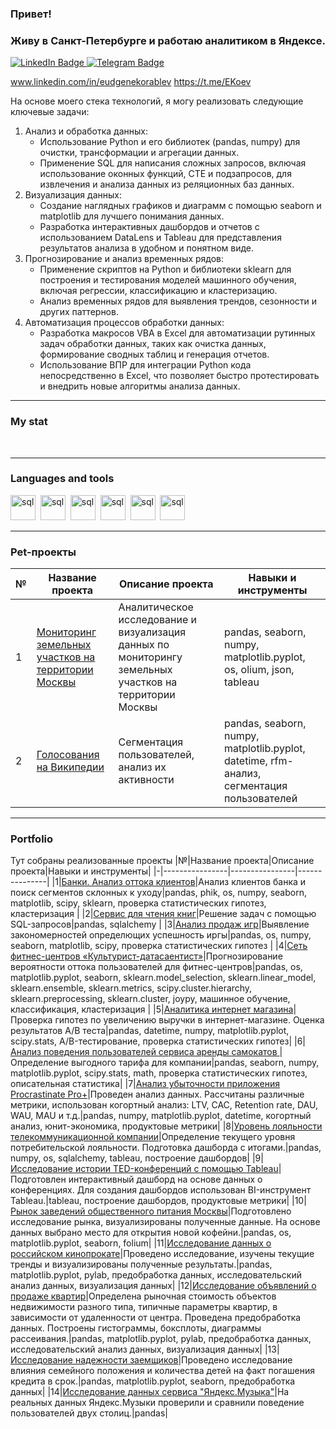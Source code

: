 ### Привет! 
### Живу в Санкт-Петербурге и работаю аналитиком в Яндексе.

<div id="badges">
  <a href="https://www.linkedin.com/in/eudgenekorablev">
    <img src="https://img.shields.io/badge/LinkedIn-blue?style=for-the-badge&logo=linkedin&logoColor=white" alt="LinkedIn Badge"/>
  </a>
  <a href="https://t.me/EKoev">
    <img src="https://img.shields.io/badge/Telegram-blue?style=for-the-badge&logo=telegram&logoColor=white" alt="Telegram Badge"/>
  </a>
</div>


www.linkedin.com/in/eudgenekorablev
https://t.me/EKoev


На основе моего стека технологий, я могу реализовать следующие ключевые задачи:

1) Анализ и обработка данных:
    - Использование Python и его библиотек (pandas, numpy) для очистки, трансформации и агрегации данных.
    - Применение SQL для написания сложных запросов, включая использование оконных функций, CTE и подзапросов, для извлечения и анализа данных из реляционных баз данных.
2) Визуализация данных:
    - Создание наглядных графиков и диаграмм с помощью seaborn и matplotlib для лучшего понимания данных.
    - Разработка интерактивных дашбордов и отчетов с использованием DataLens и Tableau для представления результатов анализа в удобном и понятном виде.
3) Прогнозирование и анализ временных рядов:
    - Применение скриптов на Python и библиотеки sklearn для построения и тестирования моделей машинного обучения, включая регрессии, классификацию и кластеризацию.
    - Анализ временных рядов для выявления трендов, сезонности и других паттернов.
4) Автоматизация процессов обработки данных:
    - Разработка макросов VBA в Excel для автоматизации рутинных задач обработки данных, таких как очистка данных, формирование сводных таблиц и генерация отчетов.
    - Использование ВПР для интеграции Python кода непосредственно в Excel, что позволяет быстро протестировать и внедрить новые алгоритмы анализа данных.


*****
### My stat

<div id="stat" align="center">
    <img src="https://github-profile-summary-cards.vercel.app/api/cards/profile-details?username=Eudgene8&theme=github_dark" alt=""/>
    <img src="https://github-profile-summary-cards.vercel.app/api/cards/most-commit-language?username=Eudgene8&theme=github_dark" alt=""/>
    <img src="https://github-profile-summary-cards.vercel.app/api/cards/stats?username=Eudgene8&theme=github_dark" alt=""/>
</div>

*****

### Languages and tools
          
<img src="https://cdn.jsdelivr.net/gh/devicons/devicon@latest/icons/python/python-plain-wordmark.svg" title="sql" width="40" height="40"/>&nbsp;
<img src="https://cdn.jsdelivr.net/gh/devicons/devicon@latest/icons/pandas/pandas-original-wordmark.svg" title="sql" width="40" height="40"/>&nbsp;
<img src="https://cdn.jsdelivr.net/gh/devicons/devicon/icons/postgresql/postgresql-original.svg" title="sql" width="40" height="40"/>&nbsp;
<img src="https://cdn.jsdelivr.net/gh/devicons/devicon@latest/icons/numpy/numpy-original.svg" title="sql" width="40" height="40"/>&nbsp;
<img src="https://cdn.jsdelivr.net/gh/devicons/devicon@latest/icons/matplotlib/matplotlib-original.svg" title="sql" width="40" height="40"/>&nbsp;
<img src="https://cdn.jsdelivr.net/gh/devicons/devicon@latest/icons/sqlalchemy/sqlalchemy-original.svg" title="sql" width="40" height="40"/>&nbsp; 
          
*****

### Pet-проекты

|№|Название проекта|Описание проекта|Навыки и инструменты|
|-|----------------|----------------|---------------|
|1|[Мониторинг земельных участков на территории Москвы](https://github.com/Eudgene8/monitoring_of_moscow_land_plots)|Аналитическое исследование и визуализация данных по мониторингу земельных участков на территории Москвы|pandas, seaborn, numpy, matplotlib.pyplot, os, olium, json, tableau|
|2|[Голосования на Википедии](https://github.com/Eudgene8/voting_on_wikipedia)|Сегментация пользователей, анализ их активности|pandas, seaborn, numpy, matplotlib.pyplot, datetime, rfm-анализ, сегментация пользователей|

*****

### Portfolio

Тут собраны реализованные проекты
|№|Название проекта|Описание проекта|Навыки и инструменты|
|-|----------------|----------------|---------------|
|1|[Банки. Анализ оттока клиентов](https://github.com/Eudgene8/banks_outflow_analysis)|Анализ клиентов банка и поиск сегментов склонных к уходу|pandas, phik, os, numpy, seaborn, matplotlib, scipy, sklearn, проверка статистических гипотез, кластеризация |
|2|[Сервис для чтения книг](https://github.com/Eudgene8/book_reading_service)|Решение задач с помощью SQL-запросов|pandas, sqlalchemy |
|3|[Анализ продаж игр](https://github.com/Eudgene8/game_sales_analysis)|Выявление закономерностей определющих успешность иргы|pandas, os, numpy, seaborn, matplotlib, scipy, проверка статистических гипотез |
|4|[Сеть фитнес-центров «Культурист-датасаентист»](https://github.com/Eudgene8/outflow_research)|Прогнозирование вероятности оттока пользователей для фитнес-центров|pandas, os, matplotlib.pyplot, seaborn, sklearn.model_selection, sklearn.linear_model, sklearn.ensemble, sklearn.metrics, scipy.cluster.hierarchy, sklearn.preprocessing, sklearn.cluster, joypy, машинное обучение, классификация, кластеризация |
|5|[Аналитика интернет магазина](https://github.com/Eudgene8/online_store_analytics)|Проверка гипотез по увеличению выручки в интернет-магазине. Оценка результатов A/B теста|pandas, datetime, numpy, matplotlib.pyplot, scipy.stats, A/B-тестирование, проверка статистических гипотез|
|6|[Анализ поведения пользователей сервиса аренды самокатов ](https://github.com/Eudgene8/analysis_of_user_behavior)|Определение выгодного тарифа для компании|pandas, seaborn, numpy, matplotlib.pyplot, scipy.stats, math, проверка статистических гипотез, описательная статистика|
|7|[Анализ убыточности приложения Procrastinate Pro+](https://github.com/Eudgene8/analysis_of_the_unprofitability_of_the_application)|Проведен анализ данных. Рассчитаны различные метрики, использован когортный анализ: LTV, CAC, Retention rate, DAU, WAU, MAU и т.д.|pandas, numpy, matplotlib.pyplot, datetime, когортный анализ, юнит-экономика, продуктовые метрики|
|8|[Уровень лояльности телекоммуникационной компании](https://github.com/Eudgene8/the_level_of_loyalty_of_a_telecommunications_company)|Определение текущего уровня потребительской лояльности. Подготовка дашборда с итогами.|pandas, numpy, os, sqlalchemy, tableau, построение дашбордов|
|9|[Исследование истории TED-конференций с помощью Tableau](https://github.com/Eudgene8/researching_the_history_of_TED_conferences)|Подготовлен интерактивный дашборд на основе данных о конференциях. Для создания дашбордов использован BI-инструмент Tableau.|tableau, построение дашбордов, продуктовые метрики|
|10|[Рынок заведений общественного питания Москвы](https://github.com/Eudgene8/moscow_public_catering_market)|Подготовлено исследование рынка, визуализированы полученные данные. На основе данных выбрано место для открытия новой кофейни.|pandas, os, matplotlib.pyplot, seaborn, folium|
|11|[Исследование данных о российском кинопрокате](https://github.com/Eudgene8/research_of_the_russian_film_distribution_market)|Проведено исследование, изучены текущие тренды и визуализированы полученные результаты.|pandas, matplotlib.pyplot, pylab, предобработка данных, исследовательский анализ данных, визуализация данных|
|12|[Исследование объявлений о продаже квартир](https://github.com/Eudgene8/the_real_estate_market_in_st_petersburg)|Определена рыночная стоимость объектов недвижимости разного типа, типичные параметры квартир, в зависимости от удаленности от центра. Проведена предобработка данных. Построены гистограммы, боксплоты, диаграммы рассеивания.|pandas, matplotlib.pyplot, pylab, предобработка данных, исследовательский анализ данных, визуализация данных|
|13|[Исследование надежности заемщиков](https://github.com/Eudgene8/investigation_of_the_reliability_of_borrowers)|Проведено исследование влияния семейного положения и количества детей на факт погашения кредита в срок.|pandas, matplotlib.pyplot, seaborn, предобработка данных|
|14|[Исследование данных сервиса "Яндекс.Музыка"](https://github.com/Eudgene8/research_on_the_yandex.music_service)|На реальных данных Яндекс.Музыки проверили и сравнили поведение пользователей двух столиц.|pandas|


<!--
**Eudgene8/Eudgene8** is a ✨ _special_ ✨ repository because its `README.md` (this file) appears on your GitHub profile.

Here are some ideas to get you started:

- 🔭 I’m currently working on ...
- 🌱 I’m currently learning ...
- 👯 I’m looking to collaborate on ...
- 🤔 I’m looking for help with ...
- 💬 Ask me about ...
- 📫 How to reach me: ...
- 😄 Pronouns: ...
- ⚡ Fun fact: ...
-->
